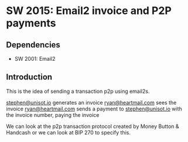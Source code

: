 SW 2015: Email2 invoice and P2P payments
========================================

Dependencies
------------

* SW 2001: Email2

Introduction
------------

This is the idea of sending a transaction p2p using email2s.

stephen@unisot.io generates an invoice
ryan@heartmail.com sees the invoice
ryan@heartmail.com sends a payment to stephen@unisot.io with the invoice number, paying the invoice

We can look at the p2p transaction protocol created by Money Button & Handcash or we can look at BIP 270 to specify this.